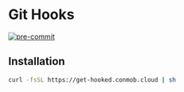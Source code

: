 # Git Hooks

[![pre-commit](https://img.shields.io/badge/pre--commit-enabled-brightgreen?logo=pre-commit)](https://github.com/pre-commit/pre-commit)

## Installation

```bash
curl -fsSL https://get-hooked.conmob.cloud | sh
```
